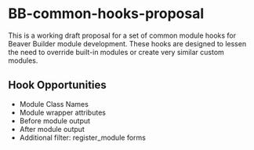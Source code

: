 # BB-common-hooks-proposal

This is a working draft proposal for a set of common module hooks for Beaver Builder module development. These hooks are designed to lessen the need to override built-in modules or create very similar custom modules.

## Hook Opportunities
* Module Class Names
* Module wrapper attributes
* Before module output
* After module output
* Additional filter: register_module forms
